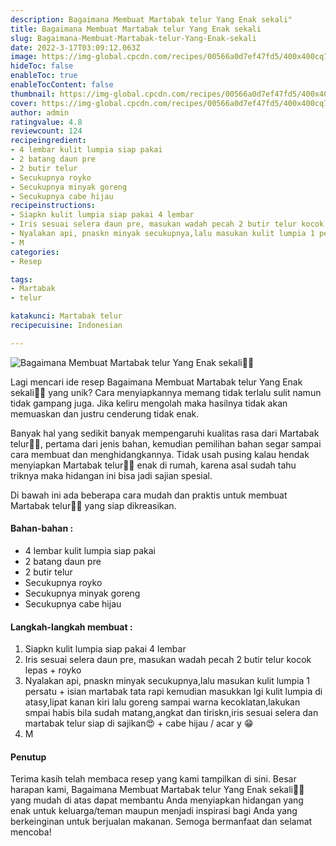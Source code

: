```yaml
---
description: Bagaimana Membuat Martabak telur Yang Enak sekali"
title: Bagaimana Membuat Martabak telur Yang Enak sekali
slug: Bagaimana-Membuat-Martabak-telur-Yang-Enak-sekali
date: 2022-3-17T03:09:12.063Z
image: https://img-global.cpcdn.com/recipes/00566a0d7ef47fd5/400x400cq70/photo.jpg
hideToc: false
enableToc: true
enableTocContent: false
thumbnail: https://img-global.cpcdn.com/recipes/00566a0d7ef47fd5/400x400cq70/photo.jpg
cover: https://img-global.cpcdn.com/recipes/00566a0d7ef47fd5/400x400cq70/photo.jpg
author: admin
ratingvalue: 4.8
reviewcount: 124
recipeingredient:
- 4 lembar kulit lumpia siap pakai
- 2 batang daun pre
- 2 butir telur
- Secukupnya royko
- Secukupnya minyak goreng
- Secukupnya cabe hijau
recipeinstructions:
- Siapkn kulit lumpia siap pakai 4 lembar
- Iris sesuai selera daun pre, masukan wadah pecah 2 butir telur kocok lepas + royko
- Nyalakan api, pnaskn minyak secukupnya,lalu masukan kulit lumpia 1 persatu + isian martabak tata rapi kemudian masukkan lgi kulit lumpia di atasy,lipat kanan kiri lalu goreng sampai warna kecoklatan,lakukan smpai habis bila sudah matang,angkat dan tiriskn,iris sesuai selera dan martabak telur siap di sajikan😍 + cabe hijau / acar y 😁
- M
categories:
- Resep

tags:
- Martabak
- telur

katakunci: Martabak telur
recipecuisine: Indonesian

---
```


![Bagaimana Membuat Martabak telur Yang Enak sekali👩‍🍳](https://img-global.cpcdn.com/recipes/00566a0d7ef47fd5/400x400cq70/photo.jpg)

Lagi mencari ide resep Bagaimana Membuat Martabak telur Yang Enak sekali👩‍🍳 yang unik? Cara menyiapkannya memang tidak terlalu sulit namun tidak gampang juga. Jika keliru mengolah maka hasilnya tidak akan memuaskan dan justru cenderung tidak enak.

Banyak hal yang sedikit banyak mempengaruhi kualitas rasa dari Martabak telur👩‍🍳, pertama dari jenis bahan, kemudian pemilihan bahan segar sampai cara membuat dan menghidangkannya. Tidak usah pusing kalau hendak menyiapkan Martabak telur👩‍🍳 enak di rumah, karena asal sudah tahu triknya maka hidangan ini bisa jadi sajian spesial.

Di bawah ini ada beberapa cara mudah dan praktis untuk membuat Martabak telur👩‍🍳 yang siap dikreasikan.

<!--inarticleads1-->

#### Bahan-bahan :

- 4 lembar kulit lumpia siap pakai
- 2 batang daun pre
- 2 butir telur
- Secukupnya royko
- Secukupnya minyak goreng
- Secukupnya cabe hijau

<!--inarticleads2-->

#### Langkah-langkah membuat :

1. Siapkn kulit lumpia siap pakai 4 lembar
1. Iris sesuai selera daun pre, masukan wadah pecah 2 butir telur kocok lepas + royko
1. Nyalakan api, pnaskn minyak secukupnya,lalu masukan kulit lumpia 1 persatu + isian martabak tata rapi kemudian masukkan lgi kulit lumpia di atasy,lipat kanan kiri lalu goreng sampai warna kecoklatan,lakukan smpai habis bila sudah matang,angkat dan tiriskn,iris sesuai selera dan martabak telur siap di sajikan😍 + cabe hijau / acar y 😁
1. M

#### Penutup

Terima kasih telah membaca resep yang kami tampilkan di sini. Besar harapan kami, Bagaimana Membuat Martabak telur Yang Enak sekali👩‍🍳 yang mudah di atas dapat membantu Anda menyiapkan hidangan yang enak untuk keluarga/teman maupun menjadi inspirasi bagi Anda yang berkeinginan untuk berjualan makanan. Semoga bermanfaat dan selamat mencoba!